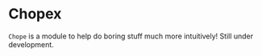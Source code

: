 # Chopex
`Chope` is a module to help do boring stuff much more intuitively! Still under development.
